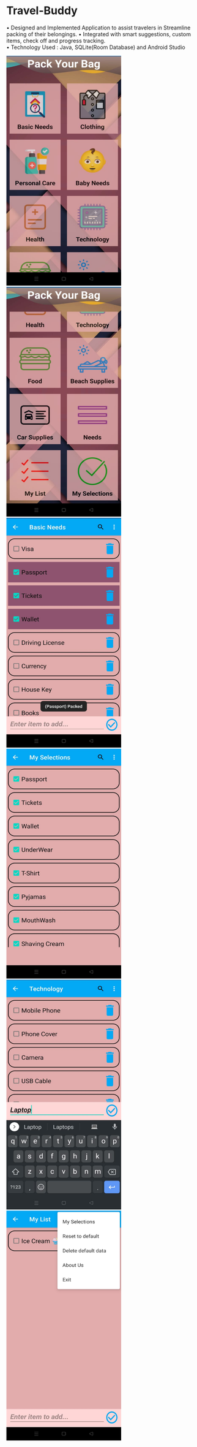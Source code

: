# Travel-Buddy
• Designed and Implemented Application to assist travelers in Streamline packing of their belongings. 
• Integrated with smart suggestions, custom items, check off and progress tracking.  
• Technology Used : Java, SQLite(Room Database) and Android Studio

<img src="Project Images/pic2.jpg" width="300" height="600">
<img src="Project Images/pic3.jpg" width="300" height="600"> 
<img src="Project Images/pic4.jpg" width="300" height="600">
<img src="Project Images/pic5.jpg" width="300" height="600">
<img src="Project Images/pic6.jpg" width="300" height="600"> 
<img src="Project Images/pic7.jpg" width="300" height="600"> 

